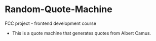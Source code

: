 # Random-Quote-Machine
FCC project - frontend development course
- This is a quote machine that generates quotes from Albert Camus.
